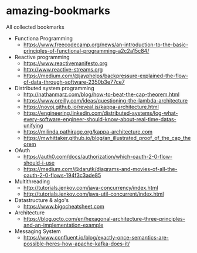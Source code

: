 # amazing-bookmarks
All collected bookmarks
- Functiona Programming
  - https://www.freecodecamp.org/news/an-introduction-to-the-basic-principles-of-functional-programming-a2c2a15c84/
- Reactive programming
  - https://www.reactivemanifesto.org
  - http://www.reactive-streams.org
  - https://medium.com/@jayphelps/backpressure-explained-the-flow-of-data-through-software-2350b3e77ce7
- Distributed system programming
  - http://nathanmarz.com/blog/how-to-beat-the-cap-theorem.html
  - https://www.oreilly.com/ideas/questioning-the-lambda-architecture
  - https://novoj.github.io/reveal.js/kappa-architecture.html
  - https://engineering.linkedin.com/distributed-systems/log-what-every-software-engineer-should-know-about-real-time-datas-unifying
  - https://milinda.pathirage.org/kappa-architecture.com
  - https://mwhittaker.github.io/blog/an_illustrated_proof_of_the_cap_theorem
- OAuth
  - https://auth0.com/docs/authorization/which-oauth-2-0-flow-should-i-use
  - https://medium.com/@darutk/diagrams-and-movies-of-all-the-oauth-2-0-flows-194f3c3ade85
- Multithreading
  - http://tutorials.jenkov.com/java-concurrency/index.html
  - http://tutorials.jenkov.com/java-util-concurrent/index.html
- Datastructure & algo's
  - https://www.bigocheatsheet.com
- Architecture
  - https://blog.octo.com/en/hexagonal-architecture-three-principles-and-an-implementation-example
- Messaging System
  - https://www.confluent.io/blog/exactly-once-semantics-are-possible-heres-how-apache-kafka-does-it/
